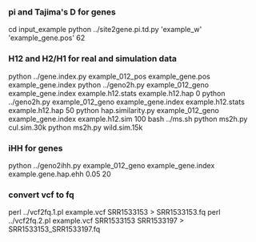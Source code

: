 ### pi and Tajima's D for genes 
cd input_example
python ../site2gene.pi.td.py 'example_w' 'example_gene.pos' 62

### H12 and H2/H1 for real and simulation data 
python ../gene.index.py example_012_pos example_gene.pos example_gene.index
python ../geno2h.py example_012_geno example_gene.index example.h12.stats example.h12.hap 0
python ../geno2h.py example_012_geno example_gene.index example.h12.stats example.h12.hap 50
python hap.similarity.py example_012_geno example_gene.index example.h12.sim 100 
bash ../ms.sh
python ms2h.py cul.sim.30k
python ms2h.py wild.sim.15k

### iHH for genes
python ../geno2ihh.py example_012_geno example_gene.index example.gene.hap.ehh 0.05 20 

### convert vcf to fq 
perl ../vcf2fq.1.pl example.vcf SRR1533153 > SRR1533153.fq
perl ../vcf2fq.2.pl example.vcf SRR1533153 SRR1533197 > SRR1533153_SRR1533197.fq
